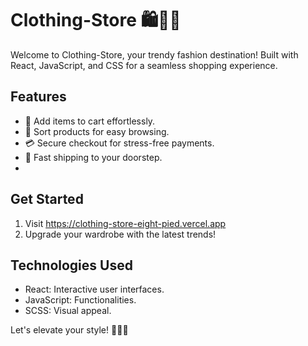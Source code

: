 # Clothing-Store 🛍️👗👖

Welcome to Clothing-Store, your trendy fashion destination! Built with React, JavaScript, and CSS for a seamless shopping experience.

## Features

- 🛒 Add items to cart effortlessly.
- 🔄 Sort products for easy browsing.
- 💳 Secure checkout for stress-free payments.
- 🚚 Fast shipping to your doorstep.
- 
## Get Started

1. Visit https://clothing-store-eight-pied.vercel.app
2. Upgrade your wardrobe with the latest trends!

## Technologies Used

- React: Interactive user interfaces.
- JavaScript: Functionalities.
- SCSS: Visual appeal.

Let's elevate your style! 💃🕺🛒
